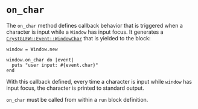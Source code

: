 # `on_char`

The `on_char` method defines callback behavior that is triggered when a character is input while a `Window` has input focus. It generates a [`CrystGLFW::Event::WindowChar`](/deep-dive/events/windowchar.md) that is yielded to the block:

```crystal
window = Window.new

window.on_char do |event|
  puts "user input: #{event.char}"
end
```

With this callback defined, every time a character is input while `window` has input focus, the character is printed to standard output.

`on_char` must be called from within a `run` block definition.